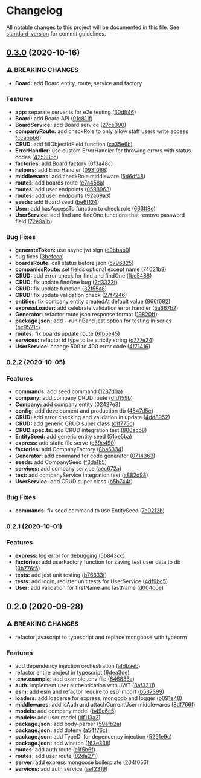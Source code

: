 # Changelog

All notable changes to this project will be documented in this file. See [standard-version](https://github.com/conventional-changelog/standard-version) for commit guidelines.

## [0.3.0](https://github.com/bymi15/JobTrackifyAPI/compare/v0.2.2...v0.3.0) (2020-10-16)


### ⚠ BREAKING CHANGES

* **Board:** add Board entity, route, service and factory

### Features

* **app:** separate server.ts for e2e testing ([30dff46](https://github.com/bymi15/JobTrackifyAPI/commit/30dff462b7af552dbc2de0d0177a42a76c99c911))
* **Board:** add Board API ([91c811f](https://github.com/bymi15/JobTrackifyAPI/commit/91c811f85cd35b40f84ca9d47e445cac4efe4ab2))
* **BoardService:** add Board service ([27ce090](https://github.com/bymi15/JobTrackifyAPI/commit/27ce09051c9a8faaeb0e43de3b0b7f99d9035940))
* **companyRoute:** add checkRole to only allow staff users write access ([ccabbb6](https://github.com/bymi15/JobTrackifyAPI/commit/ccabbb641d396be7a6acee6ec8bb9ea746c5f123))
* **CRUD:** add fillObjectIdField function ([ca35e6b](https://github.com/bymi15/JobTrackifyAPI/commit/ca35e6be6710a0f86b78da98e4642709561292f7))
* **ErrorHandler:** use custom ErrorHandler for throwing errors with status codes ([425385c](https://github.com/bymi15/JobTrackifyAPI/commit/425385cc5ff7e1ee30127c63361d5f5978830a4d))
* **factories:** add Board factory ([0f3a48c](https://github.com/bymi15/JobTrackifyAPI/commit/0f3a48cc2437f0a7e8495a382111c823da0967ba))
* **helpers:** add ErrorHandler ([093f088](https://github.com/bymi15/JobTrackifyAPI/commit/093f0881a9394de4937da8ce4b2232a59d37dfce))
* **middlewares:** add checkRole middleware ([5d6df48](https://github.com/bymi15/JobTrackifyAPI/commit/5d6df48dea968c461534578151bdae276d4a1219))
* **routes:** add boards route ([e7a458a](https://github.com/bymi15/JobTrackifyAPI/commit/e7a458ae9f6637a99f8f707e95b47841a75f0ae1))
* **routes:** add user endpoints ([0598963](https://github.com/bymi15/JobTrackifyAPI/commit/059896315c90087ae20a70f10845873690c89885))
* **routes:** add user endpoints ([92a69a3](https://github.com/bymi15/JobTrackifyAPI/commit/92a69a323b55bd0902ada8034cfd171cffc510cc))
* **seeds:** add Board seed ([be6f124](https://github.com/bymi15/JobTrackifyAPI/commit/be6f1245af98d3027e3ce532f1892014c6ef56ff))
* **User:** add hasAccessTo function to check role ([663ff8e](https://github.com/bymi15/JobTrackifyAPI/commit/663ff8e95e4cce62affc9623ad9300851026555a))
* **UserService:** add find and findOne functions that remove password field ([72e9a1b](https://github.com/bymi15/JobTrackifyAPI/commit/72e9a1bcebb6762c75c95f6de98faadad7f1fe64))


### Bug Fixes

* **generateToken:** use async jwt sign ([e9bbab0](https://github.com/bymi15/JobTrackifyAPI/commit/e9bbab08e45aec5102befbea6af8f96974066a84))
* bug fixes ([3befcca](https://github.com/bymi15/JobTrackifyAPI/commit/3befccad31cba917d4d1966112e54b95747f0f20))
* **boardsRoute:** call status before json ([c796825](https://github.com/bymi15/JobTrackifyAPI/commit/c7968252150038478bd03557a20a8f723d4cb6ec))
* **companiesRoute:** set fields optional except name ([74021b8](https://github.com/bymi15/JobTrackifyAPI/commit/74021b8c9e6fd6dcd7c224b8882fd37ed825faad))
* **CRUD:** add error check for find and findOne ([fbe5488](https://github.com/bymi15/JobTrackifyAPI/commit/fbe5488aa90ecef9afb30a77b682a474aaabff53))
* **CRUD:** fix update findOne bug ([2d3322f](https://github.com/bymi15/JobTrackifyAPI/commit/2d3322fbfb3a4a06c723b7be0dc28377ecef0541))
* **CRUD:** fix update function ([32f55a8](https://github.com/bymi15/JobTrackifyAPI/commit/32f55a88a573e51749747f93c46a30df6283839c))
* **CRUD:** fix update validation check ([27f7246](https://github.com/bymi15/JobTrackifyAPI/commit/27f7246a3df5fc06c0f01f1f896959a5b7d31290))
* **entities:** fix company entity createdAt default value ([866f682](https://github.com/bymi15/JobTrackifyAPI/commit/866f68266d446d8eb5e1b8d075b0a99d2b838486))
* **expressLoader:** add celebrate validation error handler ([5a667b2](https://github.com/bymi15/JobTrackifyAPI/commit/5a667b2a725db77d0df20ff8d8685f4be8ac4e3b))
* **Generator:** refactor route json response format ([19820ff](https://github.com/bymi15/JobTrackifyAPI/commit/19820ffda43552fd40eda357fdfdc711a6b61f89))
* **package.json:** add --runInBand jest option for testing in series ([bc9521c](https://github.com/bymi15/JobTrackifyAPI/commit/bc9521cfb213353d38f4ddee7edd6e044c673679))
* **routes:** fix boards update route ([6fb5e45](https://github.com/bymi15/JobTrackifyAPI/commit/6fb5e453d9f1b9a19be294e9499a5d4c8cdc0edd))
* **services:** refactor id type to be strictly string ([c777e24](https://github.com/bymi15/JobTrackifyAPI/commit/c777e2499a53b276fea13e0c15b7e5fbacd30991))
* **UserService:** change 500 to 400 error code ([4f71416](https://github.com/bymi15/JobTrackifyAPI/commit/4f71416de346c0d2e754ac702d2c3669d32dc1c8))

### [0.2.2](https://github.com/bymi15/JobTrackifyAPI/compare/v0.2.1...v0.2.2) (2020-10-05)


### Features

* **commands:** add seed command ([1287d0a](https://github.com/bymi15/JobTrackifyAPI/commit/1287d0a30a25a082724e0a550e0fe1dfc99ec5a9))
* **company:** add company CRUD route ([dfd159b](https://github.com/bymi15/JobTrackifyAPI/commit/dfd159b6d31ddf2769e9775d965bbed39509d7b6))
* **Company:** add company entity ([02427e3](https://github.com/bymi15/JobTrackifyAPI/commit/02427e34b113218bafd546c0981e761ab898a8a7))
* **config:** add development and production db ([4847d5e](https://github.com/bymi15/JobTrackifyAPI/commit/4847d5e4dc42757209c5fa77e4f3b12373f8b9d3))
* **CRUD:** add error checking and validation in update ([4dd8952](https://github.com/bymi15/JobTrackifyAPI/commit/4dd8952153bc570799d74f26eb03d1cfacb575d0))
* **CRUD:** add generic CRUD super class ([c1f775d](https://github.com/bymi15/JobTrackifyAPI/commit/c1f775d3f13a96087f52ea3e87194b55ad1d92fd))
* **CRUD.spec.ts:** add CRUD integration test ([800acb8](https://github.com/bymi15/JobTrackifyAPI/commit/800acb820d0025e3864d84950e884a8f2dd8b1ae))
* **EntitySeed:** add generic entity seed ([51be5ba](https://github.com/bymi15/JobTrackifyAPI/commit/51be5babe6c0f6c5df0792df333648193aaf28f4))
* **express:** add static file serve ([e69e490](https://github.com/bymi15/JobTrackifyAPI/commit/e69e490eb6767232755645be5ec91a3dcfd6dcac))
* **factories:** add CompanyFactory ([8ba6334](https://github.com/bymi15/JobTrackifyAPI/commit/8ba6334308f5a88cdb92c135cdaaa222ef54c220))
* **Generator:** add command for code generator ([0714363](https://github.com/bymi15/JobTrackifyAPI/commit/07143636c7ccf95f48f5f305212c7ecf8c85fb87))
* **seeds:** add CompanySeed ([f3da1b5](https://github.com/bymi15/JobTrackifyAPI/commit/f3da1b59c07d0c9ea4ac86242038d447e84332b0))
* **services:** add company service ([aec672a](https://github.com/bymi15/JobTrackifyAPI/commit/aec672adca9fb64c2f010e82107bbd722349dcae))
* **test:** add companyService integration test ([a882d98](https://github.com/bymi15/JobTrackifyAPI/commit/a882d9837ad384e1e0fe2e94f3dd6f4783034912))
* **UserService:** add CRUD super class ([b5b744f](https://github.com/bymi15/JobTrackifyAPI/commit/b5b744f73fcce60e3bdff97eda16e292a378a4aa))


### Bug Fixes

* **commands:** fix seed command to use EntitySeed ([7e0212b](https://github.com/bymi15/JobTrackifyAPI/commit/7e0212b4e10070f3f9e22596199d08b6ae76e2cb))

### [0.2.1](https://github.com/bymi15/JobTrackifyAPI/compare/v0.2.0...v0.2.1) (2020-10-01)


### Features

* **express:** log error for debugging ([5b843cc](https://github.com/bymi15/JobTrackifyAPI/commit/5b843cccd8d9ed197162e5e38d8156d77b681b9f))
* **factories:** add userFactory function for saving test user data to db ([3b776f5](https://github.com/bymi15/JobTrackifyAPI/commit/3b776f53d9ecca79f2ad1c8e99633605814cabe2))
* **tests:** add jest unit testing ([b76633f](https://github.com/bymi15/JobTrackifyAPI/commit/b76633f06498c1f88378b4afb7383cc8d09c87aa))
* **tests:** add login, register unit tests for UserService ([4df9bc5](https://github.com/bymi15/JobTrackifyAPI/commit/4df9bc513ccab09aaae6eca7056258315611f5c7))
* **User:** add validation for firstName and lastName ([d004c0e](https://github.com/bymi15/JobTrackifyAPI/commit/d004c0e915e83ef60ff1a154fcb104b1372acfcf))

## 0.2.0 (2020-09-28)


### ⚠ BREAKING CHANGES

* refactor javascript to typescript and replace mongoose with typeorm

### Features

* add dependency injection orchestration ([afdbaeb](https://github.com/bymi15/JobTrackifyAPI/commit/afdbaeb66b1b789847dfa472955e1aa21ab29c76))
* refactor entire project in typescript ([6dea3de](https://github.com/bymi15/JobTrackifyAPI/commit/6dea3de6ac8a93f4aa80e5648354acc1b32eed0a))
* **.env.example:** add example .env file ([646836a](https://github.com/bymi15/JobTrackifyAPI/commit/646836a56e41849bfa485055c8baf9c3ec0e4f0a))
* **auth:** implement user authentication with JWT ([8af3311](https://github.com/bymi15/JobTrackifyAPI/commit/8af3311e255b53e424a9aefa521ccb7d3a8daa5c))
* **esm:** add esm and refactor require to es6 import ([b537399](https://github.com/bymi15/JobTrackifyAPI/commit/b53739982e08c9fc45730df903da6575b28b7a41))
* **loaders:** add loaderse for express, mongodb and logger ([b091e48](https://github.com/bymi15/JobTrackifyAPI/commit/b091e48486fe373f26d6307808d01beb403e5691))
* **middlewares:** add isAuth and attachCurrentUser middlewares ([8df766f](https://github.com/bymi15/JobTrackifyAPI/commit/8df766fbafbf8e60137ad0692493e02391287d70))
* **models:** add company model ([b49c6c5](https://github.com/bymi15/JobTrackifyAPI/commit/b49c6c5b85b32d22c0938f0bbfde39792a265514))
* **models:** add user model ([df113a2](https://github.com/bymi15/JobTrackifyAPI/commit/df113a2cbb19ed15642ef8b30c4c4a7841114ff3))
* **package.json:** add body-parser ([59afb2a](https://github.com/bymi15/JobTrackifyAPI/commit/59afb2a1325ea784fe62e5d1b0f3dc8614e2db4e))
* **package.json:** add dotenv ([a54f76c](https://github.com/bymi15/JobTrackifyAPI/commit/a54f76c48cda7fa0956aefe1093eb35d54a63d16))
* **package.json:** add TypeDI for dependency injection ([5291e9c](https://github.com/bymi15/JobTrackifyAPI/commit/5291e9ce54b9ef674e7f82604edaf4014a81be11))
* **package.json:** add winston ([163e338](https://github.com/bymi15/JobTrackifyAPI/commit/163e3383013a6d508b5ddb42cf33c7734a6ecdbe))
* **routes:** add auth route ([e1f5b6f](https://github.com/bymi15/JobTrackifyAPI/commit/e1f5b6f807e7da8ddcf81e0ea2d3b5a851ce0fc0))
* **routes:** add user route ([82da271](https://github.com/bymi15/JobTrackifyAPI/commit/82da2714868404073a8d3edb1a850df16fb38eb5))
* **server:** add express mongoose boilerplate ([204f056](https://github.com/bymi15/JobTrackifyAPI/commit/204f056df81108104f91db5b89fa5706e2ab85f9))
* **services:** add auth service ([aef2319](https://github.com/bymi15/JobTrackifyAPI/commit/aef231914ae815d7a8c9ac91c24284c2b487c720))
